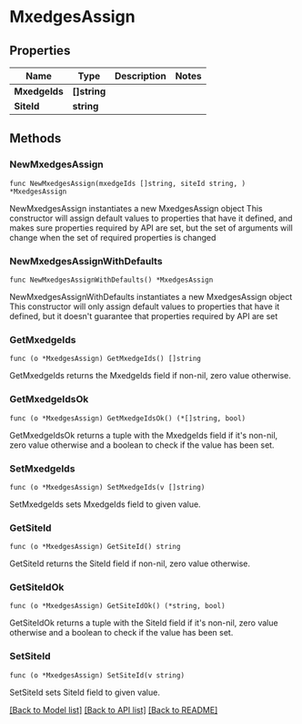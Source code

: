 # MxedgesAssign

## Properties

Name | Type | Description | Notes
------------ | ------------- | ------------- | -------------
**MxedgeIds** | **[]string** |  | 
**SiteId** | **string** |  | 

## Methods

### NewMxedgesAssign

`func NewMxedgesAssign(mxedgeIds []string, siteId string, ) *MxedgesAssign`

NewMxedgesAssign instantiates a new MxedgesAssign object
This constructor will assign default values to properties that have it defined,
and makes sure properties required by API are set, but the set of arguments
will change when the set of required properties is changed

### NewMxedgesAssignWithDefaults

`func NewMxedgesAssignWithDefaults() *MxedgesAssign`

NewMxedgesAssignWithDefaults instantiates a new MxedgesAssign object
This constructor will only assign default values to properties that have it defined,
but it doesn't guarantee that properties required by API are set

### GetMxedgeIds

`func (o *MxedgesAssign) GetMxedgeIds() []string`

GetMxedgeIds returns the MxedgeIds field if non-nil, zero value otherwise.

### GetMxedgeIdsOk

`func (o *MxedgesAssign) GetMxedgeIdsOk() (*[]string, bool)`

GetMxedgeIdsOk returns a tuple with the MxedgeIds field if it's non-nil, zero value otherwise
and a boolean to check if the value has been set.

### SetMxedgeIds

`func (o *MxedgesAssign) SetMxedgeIds(v []string)`

SetMxedgeIds sets MxedgeIds field to given value.


### GetSiteId

`func (o *MxedgesAssign) GetSiteId() string`

GetSiteId returns the SiteId field if non-nil, zero value otherwise.

### GetSiteIdOk

`func (o *MxedgesAssign) GetSiteIdOk() (*string, bool)`

GetSiteIdOk returns a tuple with the SiteId field if it's non-nil, zero value otherwise
and a boolean to check if the value has been set.

### SetSiteId

`func (o *MxedgesAssign) SetSiteId(v string)`

SetSiteId sets SiteId field to given value.



[[Back to Model list]](../README.md#documentation-for-models) [[Back to API list]](../README.md#documentation-for-api-endpoints) [[Back to README]](../README.md)


